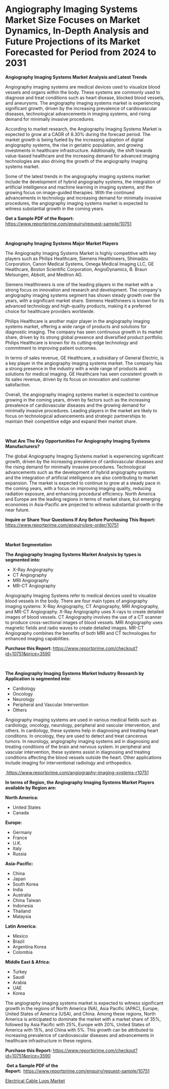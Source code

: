 <p><h1>Angiography Imaging Systems Market Size Focuses on Market Dynamics, In-Depth Analysis and Future Projections of its Market Forecasted for Period from 2024 to 2031</h1></p><p><strong>Angiography Imaging Systems Market Analysis and Latest Trends</strong></p>
<p><p>Angiography imaging systems are medical devices used to visualize blood vessels and organs within the body. These systems are commonly used to diagnose and treat conditions such as heart disease, blocked blood vessels, and aneurysms. The angiography imaging systems market is experiencing significant growth, driven by the increasing prevalence of cardiovascular diseases, technological advancements in imaging systems, and rising demand for minimally invasive procedures.</p><p>According to market research, the Angiography Imaging Systems Market is expected to grow at a CAGR of 8.30% during the forecast period. The market growth is being fueled by the increasing adoption of digital angiography systems, the rise in geriatric population, and growing investments in healthcare infrastructure. Additionally, the shift towards value-based healthcare and the increasing demand for advanced imaging technologies are also driving the growth of the angiography imaging systems market.</p><p>Some of the latest trends in the angiography imaging systems market include the development of hybrid angiography systems, the integration of artificial intelligence and machine learning in imaging systems, and the growing focus on image-guided therapies. With the continued advancements in technology and increasing demand for minimally invasive procedures, the angiography imaging systems market is expected to witness substantial growth in the coming years.</p></p>
<p><strong>Get a Sample PDF of the Report:&nbsp;</strong> <a href="https://www.reportprime.com/enquiry/request-sample/10751">https://www.reportprime.com/enquiry/request-sample/10751</a></p>
<p>&nbsp;</p>
<p><strong>Angiography Imaging Systems Major Market Players</strong></p>
<p><p>The Angiography Imaging Systems Market is highly competitive with key players such as Philips Healthcare, Siemens Healthineers, Shimadzu Corporation, Canon Medical Systems, Omega Medical Imaging LLC, GE Healthcare, Boston Scientific Corporation, AngioDynamics, B. Braun Melsungen, Abbott, and Medtron AG.</p><p>Siemens Healthineers is one of the leading players in the market with a strong focus on innovation and research and development. The company's angiography imaging systems segment has shown steady growth over the years, with a significant market share. Siemens Healthineers is known for its advanced technology and high-quality products, making it a preferred choice for healthcare providers worldwide.</p><p>Philips Healthcare is another major player in the angiography imaging systems market, offering a wide range of products and solutions for diagnostic imaging. The company has seen continuous growth in its market share, driven by its strong global presence and diversified product portfolio. Philips Healthcare is known for its cutting-edge technology and commitment to improving patient outcomes.</p><p>In terms of sales revenue, GE Healthcare, a subsidiary of General Electric, is a key player in the angiography imaging systems market. The company has a strong presence in the industry with a wide range of products and solutions for medical imaging. GE Healthcare has seen consistent growth in its sales revenue, driven by its focus on innovation and customer satisfaction.</p><p>Overall, the angiography imaging systems market is expected to continue growing in the coming years, driven by factors such as the increasing prevalence of cardiovascular diseases and the growing demand for minimally invasive procedures. Leading players in the market are likely to focus on technological advancements and strategic partnerships to maintain their competitive edge and expand their market share.</p></p>
<p>&nbsp;</p>
<p><strong>What Are The Key Opportunities For Angiography Imaging Systems Manufacturers?</strong></p>
<p><p>The global Angiography Imaging Systems market is experiencing significant growth, driven by the increasing prevalence of cardiovascular diseases and the rising demand for minimally invasive procedures. Technological advancements such as the development of hybrid angiography systems and the integration of artificial intelligence are also contributing to market expansion. The market is expected to continue to grow at a steady pace in the coming years, with a focus on improving imaging quality, reducing radiation exposure, and enhancing procedural efficiency. North America and Europe are the leading regions in terms of market share, but emerging economies in Asia-Pacific are projected to witness substantial growth in the near future.</p></p>
<p><strong>Inquire or Share Your Questions If Any Before Purchasing This Report:</strong> <a href="https://www.reportprime.com/enquiry/pre-order/10751">https://www.reportprime.com/enquiry/pre-order/10751</a></p>
<p>&nbsp;</p>
<p><strong>Market Segmentation</strong></p>
<p><strong>The Angiography Imaging Systems Market Analysis by types is segmented into:</strong></p>
<p><ul><li>X-Ray Angiography</li><li>CT Angiography</li><li>MRI Angiography</li><li>MR-CT Angiography</li></ul></p>
<p><p>Angiography Imaging Systems refer to medical devices used to visualize blood vessels in the body. There are four main types of angiography imaging systems: X-Ray Angiography, CT Angiography, MRI Angiography, and MR-CT Angiography. X-Ray Angiography uses X-rays to create detailed images of blood vessels. CT Angiography involves the use of a CT scanner to produce cross-sectional images of blood vessels. MRI Angiography uses magnetic fields and radio waves to create detailed images. MR-CT Angiography combines the benefits of both MRI and CT technologies for enhanced imaging capabilities.</p></p>
<p><strong>Purchase this Report:&nbsp;</strong><a href="https://www.reportprime.com/checkout?id=10751&price=3590">https://www.reportprime.com/checkout?id=10751&price=3590</a></p>
<p>&nbsp;</p>
<p><strong>The Angiography Imaging Systems Market Industry Research by Application is segmented into:</strong></p>
<p><ul><li>Cardiology</li><li>Oncology</li><li>Neurology</li><li>Peripheral and Vascular Intervention</li><li>Others</li></ul></p>
<p><p>Angiography imaging systems are used in various medical fields such as cardiology, oncology, neurology, peripheral and vascular intervention, and others. In cardiology, these systems help in diagnosing and treating heart conditions. In oncology, they are used to detect and treat cancerous tumors. In neurology, angiography imaging systems aid in diagnosing and treating conditions of the brain and nervous system. In peripheral and vascular intervention, these systems assist in diagnosing and treating conditions affecting the blood vessels outside the heart. Other applications include imaging for interventional radiology and orthopedics.</p></p>
<p><a href="https://www.reportprime.com/angiography-imaging-systems-r10751">&nbsp;https://www.reportprime.com/angiography-imaging-systems-r10751</a></p>
<p><strong>In terms of Region, the Angiography Imaging Systems Market Players available by Region are:</strong></p>
<p>
    <p> <strong> North America: </strong>
        <ul>
            <li>United States</li>
            <li>Canada</li>
        </ul>
        </p> 
    <p> <strong> Europe: </strong>
        <ul>
            <li>Germany</li>
            <li>France</li>
            <li>U.K.</li>
            <li>Italy</li>
            <li>Russia</li>
        </ul>
        </p> 
    <p> <strong> Asia-Pacific: </strong>
        <ul>
            <li>China</li>
            <li>Japan</li>
            <li>South Korea</li>
            <li>India</li>
            <li>Australia</li>
            <li>China Taiwan</li>
            <li>Indonesia</li>
            <li>Thailand</li>
            <li>Malaysia</li>
        </ul>
        </p> 
    <p> <strong> Latin America: </strong>
        <ul>
            <li>Mexico</li>
            <li>Brazil</li>
            <li>Argentina Korea</li>
            <li>Colombia</li>
        </ul>
        </p> 
    <p> <strong> Middle East & Africa: </strong>
        <ul>
            <li>Turkey</li>
            <li>Saudi</li>
            <li>Arabia</li>
            <li>UAE</li>
            <li>Korea</li>
        </ul>
    </p>
    </p>
<p><p>The angiography imaging systems market is expected to witness significant growth in the regions of North America (NA), Asia Pacific (APAC), Europe, United States of America (USA), and China. Among these regions, North America is anticipated to dominate the market with a market share of 35%, followed by Asia Pacific with 25%, Europe with 20%, United States of America with 15%, and China with 5%. This growth can be attributed to increasing prevalence of cardiovascular diseases and advancements in healthcare infrastructure in these regions.</p></p>
<p><strong>Purchase this Report: </strong><a href="https://www.reportprime.com/checkout?id=10751&price=3590">https://www.reportprime.com/checkout?id=10751&price=3590</a></p>
<p>&nbsp;<strong>Get a Sample PDF of the Report:&nbsp;&nbsp;</strong><a href="https://www.reportprime.com/enquiry/request-sample/10751">https://www.reportprime.com/enquiry/request-sample/10751</a></p>
<p><strong></strong></p>
<p><p><a href="https://boundless-drawbridge-702.notion.site/Electrical-Cable-Lugs-Market-Insight-Market-Trends-Growth-Forecasted-from-2024-TO-2031-80b38bcdddbf4cb9b36967337b182f17">Electrical Cable Lugs Market</a></p></p>